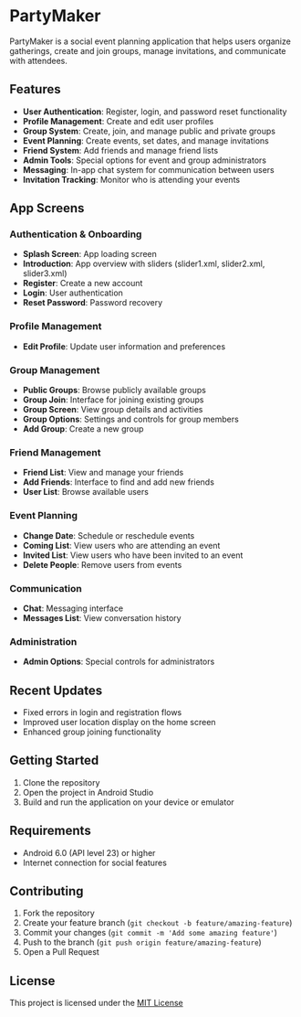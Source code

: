 # PartyMaker

PartyMaker is a social event planning application that helps users organize gatherings, create and join groups, manage invitations, and communicate with attendees.

## Features

- **User Authentication**: Register, login, and password reset functionality
- **Profile Management**: Create and edit user profiles
- **Group System**: Create, join, and manage public and private groups
- **Event Planning**: Create events, set dates, and manage invitations
- **Friend System**: Add friends and manage friend lists
- **Admin Tools**: Special options for event and group administrators
- **Messaging**: In-app chat system for communication between users
- **Invitation Tracking**: Monitor who is attending your events

## App Screens

### Authentication & Onboarding
- **Splash Screen**: App loading screen
- **Introduction**: App overview with sliders (slider1.xml, slider2.xml, slider3.xml)
- **Register**: Create a new account
- **Login**: User authentication
- **Reset Password**: Password recovery

### Profile Management
- **Edit Profile**: Update user information and preferences

### Group Management
- **Public Groups**: Browse publicly available groups
- **Group Join**: Interface for joining existing groups
- **Group Screen**: View group details and activities
- **Group Options**: Settings and controls for group members
- **Add Group**: Create a new group

### Friend Management
- **Friend List**: View and manage your friends
- **Add Friends**: Interface to find and add new friends
- **User List**: Browse available users

### Event Planning
- **Change Date**: Schedule or reschedule events
- **Coming List**: View users who are attending an event
- **Invited List**: View users who have been invited to an event
- **Delete People**: Remove users from events

### Communication
- **Chat**: Messaging interface
- **Messages List**: View conversation history

### Administration
- **Admin Options**: Special controls for administrators

## Recent Updates

- Fixed errors in login and registration flows
- Improved user location display on the home screen
- Enhanced group joining functionality

## Getting Started

1. Clone the repository
2. Open the project in Android Studio
3. Build and run the application on your device or emulator

## Requirements

- Android 6.0 (API level 23) or higher
- Internet connection for social features

## Contributing

1. Fork the repository
2. Create your feature branch (`git checkout -b feature/amazing-feature`)
3. Commit your changes (`git commit -m 'Add some amazing feature'`)
4. Push to the branch (`git push origin feature/amazing-feature`)
5. Open a Pull Request

## License

This project is licensed under the [MIT License](LICENSE.md)
